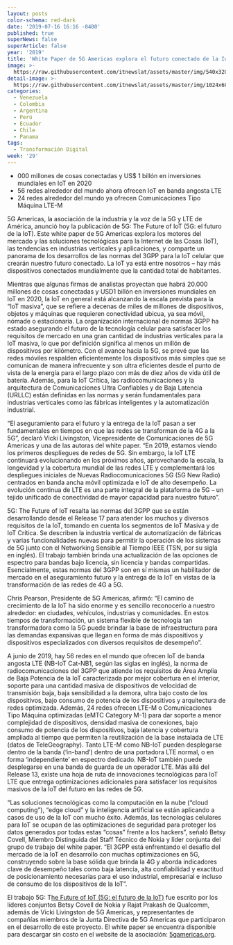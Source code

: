 ```yaml
---
layout: posts
color-schema: red-dark
date: '2019-07-16 16:16 -0400'
published: true
superNews: false
superArticle: false
year: '2019'
title: 'White Paper de 5G Americas explora el futuro conectado de la IoT y la 5G '
image: >-
  https://raw.githubusercontent.com/itnewslat/assets/master/img/540x320/Integracion-iot-p.jpg
detail-image: >-
  https://raw.githubusercontent.com/itnewslat/assets/master/img/1024x680/Integracion-iot-g.jpg
categories:
  - Venezuela
  - Colombia
  - Argentina
  - Perú
  - Ecuador
  - Chile
  - Panama
tags:
  - Transformación Digital
week: '29'
---
```

- 000 millones de cosas conectadas y US$ 1 billón en inversiones mundiales en IoT en 2020
- 56 redes alrededor del mundo ahora ofrecen IoT en banda angosta LTE
- 24 redes alrededor del mundo ya ofrecen Comunicaciones Tipo Máquina LTE-M

5G Americas, la asociación de la industria y la voz de la 5G y LTE de América, anunció hoy la publicación de 5G: The Future of IoT (5G: el futuro de la IoT). Este white paper de 5G Americas explora los motores del mercado y las soluciones tecnológicas para la Internet de las Cosas (IoT), las tendencias en industrias verticales y aplicaciones, y comparte un panorama de los desarrollos de las normas del 3GPP para la IoT celular que crearán nuestro futuro conectado. La IoT ya está entre nosotros – hay más dispositivos conectados mundialmente que la cantidad total de habitantes.
 
Mientras que algunas firmas de analistas proyectan que habrá 20.000 millones de cosas conectadas y USD1 billón en inversiones mundiales en IoT en 2020, la IoT en general está alcanzando la escala prevista para la “IoT masiva”, que se refiere a decenas de miles de millones de dispositivos, objetos y máquinas que requieren conectividad ubicua, ya sea móvil, nómade o estacionaria. La organización internacional de normas 3GPP ha estado asegurando el futuro de la tecnología celular para satisfacer los requisitos de mercado en una gran cantidad de industrias verticales para la IoT masiva, lo que por definición significa al menos un millón de dispositivos por kilómetro. Con el avance hacia la 5G, se prevé que las redes móviles respalden eficientemente los dispositivos más simples que se comunican de manera infrecuente y son ultra eficientes desde el punto de vista de la energía para el largo plazo con más de diez años de vida útil de batería. Además, para la IoT Crítica, las radiocomunicaciones y la arquitectura de Comunicaciones Ultra Confiables y de Baja Latencia (URLLC) están definidas en las normas y serán fundamentales para industrias verticales como las fábricas inteligentes y la automatización industrial.
 
“El aseguramiento para el futuro y la entrega de la IoT pasan a ser fundamentales en tiempos en que las redes se transforman de la 4G a la 5G”, declaró Vicki Livingston, Vicepresidente de Comunicaciones de 5G Americas y una de las autoras del white paper. “En 2019, estamos viendo los primeros despliegues de redes de 5G. Sin embargo, la IoT LTE continuará evolucionando en los próximos años, aprovechando la escala, la longevidad y la cobertura mundial de las redes LTE y complementará los despliegues iniciales de Nuevas Radiocomunicaciones 5G (5G New Radio) centrados en banda ancha móvil optimizada e IoT de alto desempeño. La evolución continua de LTE es una parte integral de la plataforma de 5G – un tejido unificado de conectividad de mayor capacidad para nuestro futuro”.
 
5G: The Future of IoT resalta las normas del 3GPP que se están desarrollando desde el Release 17 para atender los muchos y diversos requisitos de la IoT, tomando en cuenta los segmentos de IoT Masiva y de IoT Crítica. Se describen la industria vertical de automatización de fábricas y varias funcionalidades nuevas para permitir la operación de los sistemas de 5G junto con el Networking Sensible al Tiempo IEEE (TSN, por su sigla en inglés). El trabajo también brinda una actualización de las opciones de espectro para bandas bajo licencia, sin licencia y bandas compartidas. Esencialmente, estas normas del 3GPP son en sí mismas un habilitador de mercado en el aseguramiento futuro y la entrega de la IoT en vistas de la transformación de las redes de 4G a 5G.   
 
Chris Pearson, Presidente de 5G Americas, afirmó: “El camino de crecimiento de la IoT ha sido enorme y es sencillo reconocerlo a nuestro alrededor: en ciudades, vehículos, industrias y comunidades. En estos tiempos de transformación, un sistema flexible de tecnología tan transformadora como la 5G puede brindar la base de infraestructura para las demandas expansivas que llegan en forma de más dispositivos y dispositivos especializados con diversos requisitos de desempeño”.
 
A junio de 2019, hay 56 redes en el mundo que ofrecen IoT de banda angosta LTE (NB-IoT Cat-NB1, según las siglas en inglés), la norma de radiocomunicaciones del 3GPP que atiende los requisitos de Área Amplia de Baja Potencia de la IoT caracterizada por mejor cobertura en el interior, soporte para una cantidad masiva de dispositivos de velocidad de transmisión baja, baja sensibilidad  a la demora, ultra bajo costo de los dispositivos, bajo consumo de potencia de los dispositivos y arquitectura de redes optimizada. Además, 24 redes ofrecen LTE-M o Comunicaciones Tipo Máquina optimizadas (eMTC Category M-1) para dar soporte a menor complejidad de dispositivos, densidad masiva de conexiones, bajo consumo de potencia de los dispositivos, baja latencia y cobertura ampliada al tiempo que permiten la reutilización de la base instalada de LTE (datos de TeleGeography). Tanto LTE-M como NB-IoT pueden desplegarse dentro de la banda (‘in-band’) dentro de una portadora LTE normal, o en forma ‘independiente’ en espectro dedicado. NB-IoT también puede desplegarse en una banda de guarda de un operador LTE. Más allá del Release 13, existe una hoja de ruta de innovaciones tecnológicas para IoT LTE que entrega optimizaciones adicionales para satisfacer los requisitos masivos de la IoT del futuro en las redes de 5G.
 
“Las soluciones tecnológicas como la computación en la nube (“cloud computing”), “edge cloud” y la inteligencia artificial se están aplicando a casos de uso de la IoT con mucho éxito. Además, las tecnologías celulares para IoT se ocupan de las optimizaciones de seguridad para proteger los datos generados por todas estas “cosas” frente a los hackers”, señaló Betsy Covell, Miembro Distinguida del Staff Técnico de Nokia y líder conjunta del grupo de trabajo del white paper. “El 3GPP está enfrentando el desafío del mercado de la IoT en desarrollo con muchas optimizaciones en 5G, construyendo sobre la base sólida que brinda la 4G y aborda indicadores clave de desempeño tales como baja latencia, alta confiabilidad y exactitud de posicionamiento necesarias para el uso industrial, empresarial e incluso de consumo de los dispositivos de la IoT”.
 
El trabajo 5G: T[he Future of IoT (5G: el futuro de la IoT)](http://www.5gamericas.org/files/2815/6329/3453/5G_Americas_White_Paper_on_5G_IOT_FINAL_7.16.pdf) fue escrito por los líderes conjuntos Betsy Covell de Nokia y Rajat Prakash de Qualcomm, además de Vicki Livingston de 5G Americas, y representantes de compañías miembros de la Junta Directiva de 5G Americas que participaron en el desarrollo de este proyecto. El white paper se encuentra disponible para descargar sin costo en el website de la asociación:  [5gamericas.org](http://www.5gamericas.org/). 